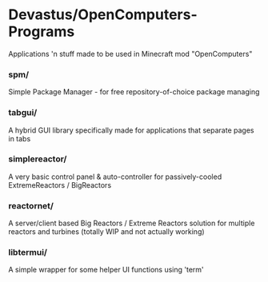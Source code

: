 # Devastus/OpenComputers-Programs
Applications 'n stuff made to be used in Minecraft mod "OpenComputers"

### spm/
Simple Package Manager - for free repository-of-choice package managing

### tabgui/
A hybrid GUI library specifically made for applications that separate pages in tabs

### simplereactor/
A very basic control panel & auto-controller for passively-cooled ExtremeReactors / BigReactors

### reactornet/
A server/client based Big Reactors / Extreme Reactors solution for multiple reactors and turbines (totally WIP and not actually working)

### libtermui/
A simple wrapper for some helper UI functions using 'term'
